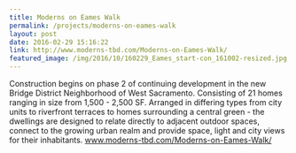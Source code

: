 ```yaml
---
title: Moderns on Eames Walk
permalink: /projects/moderns-on-eames-walk
layout: post
date: 2016-02-29 15:16:22
link: http://www.moderns-tbd.com/Moderns-on-Eames-Walk/
featured_image: /img/2016/10/160229_Eames_start-con_161002-resized.jpg
---
```


Construction begins on phase 2 of continuing development in the new Bridge District Neighborhood of West Sacramento. Consisting of 21 homes ranging in size from 1,500 - 2,500 SF. Arranged in differing types from city units to riverfront terraces to homes surrounding a central green - the dwellings are designed to relate directly to adjacent outdoor spaces, connect to the growing urban realm and provide space, light and city views for their inhabitants. <a href="http://www.moderns-tbd.com/Moderns-on-Eames-Walk/" target="_blank">www.moderns-tbd.com/Moderns-on-Eames-Walk/</a>
